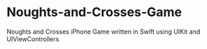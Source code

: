 # Noughts-and-Crosses-Game
Noughts and Crosses iPhone Game written in Swift using UIKit and UIViewControllers
